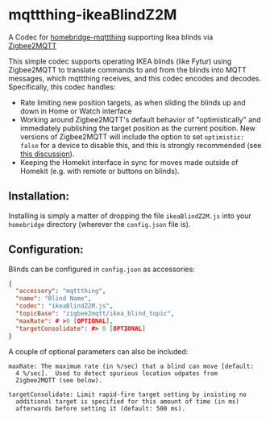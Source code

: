 # mqttthing-ikeaBlindZ2M
A Codec for [homebridge-mqttthing](https://github.com/arachnetech/homebridge-mqttthing) supporting Ikea blinds via [Zigbee2MQTT](https://github.com/Koenkk/zigbee2mqtt)

This simple codec supports operating IKEA blinds (like Fytur) using Zigbee2MQTT to translate commands to and from the blinds into MQTT messages, which mqttthing receives, and this codec encodes and decodes.  Specifically, this codec handles:

- Rate limiting new position targets, as when sliding the blinds up and down in Home or Watch interface
- Working around Zigbee2MQTT's default behavior of "optimistically" and immediately publishing the target position as the current position. New versions of Zigbee2MQTT will include the option to set `optimistic: false` for a device to disable this, and this is strongly recommended (see [this discussion](https://github.com/Koenkk/zigbee2mqtt/issues/4524)). 
- Keeping the Homekit interface in sync for moves made outside of Homekit (e.g. with remote or buttons on blinds). 

## Installation:

Installing is simply a matter of dropping the file `ikeaBlindZ2M.js` into your `homebridge` directory (wherever the `config.json` file is).  

## Configuration:

Blinds can be configured in `config.json` as accessories:

```json
{
  "accessory": "mqttthing",
  "name": "Blind Name",
  "codec": "ikeaBlindZ2M.js",
  "topicBase": "zigbee2mqtt/ikea_blind_topic",
  "maxRate": # >0 [OPTIONAL],
  "targetConsolidate": #> 0 [OPTIONAL]
}
```

A couple of optional parameters can also be included:

```
maxRate: The maximum rate (in %/sec) that a blind can move [default:
  4 %/sec].  Used to detect spurious location udpates from
  Zigbee2MQTT (see below).

targetConsolidate: Limit rapid-fire target setting by insisting no
  additional target is specified for this amount of time (in ms)
  afterwards before setting it (default: 500 ms).
```
